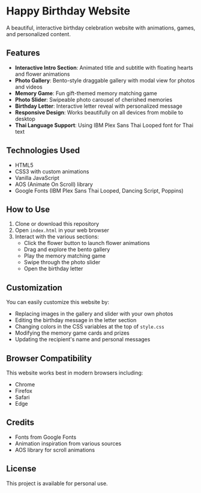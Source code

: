 # Happy Birthday Website

A beautiful, interactive birthday celebration website with animations, games, and personalized content.

## Features

- **Interactive Intro Section**: Animated title and subtitle with floating hearts and flower animations
- **Photo Gallery**: Bento-style draggable gallery with modal view for photos and videos
- **Memory Game**: Fun gift-themed memory matching game
- **Photo Slider**: Swipeable photo carousel of cherished memories
- **Birthday Letter**: Interactive letter reveal with personalized message
- **Responsive Design**: Works beautifully on all devices from mobile to desktop
- **Thai Language Support**: Using IBM Plex Sans Thai Looped font for Thai text

## Technologies Used

- HTML5
- CSS3 with custom animations
- Vanilla JavaScript
- AOS (Animate On Scroll) library
- Google Fonts (IBM Plex Sans Thai Looped, Dancing Script, Poppins)

## How to Use

1. Clone or download this repository
2. Open `index.html` in your web browser
3. Interact with the various sections:
   - Click the flower button to launch flower animations
   - Drag and explore the bento gallery
   - Play the memory matching game
   - Swipe through the photo slider
   - Open the birthday letter

## Customization

You can easily customize this website by:

- Replacing images in the gallery and slider with your own photos
- Editing the birthday message in the letter section
- Changing colors in the CSS variables at the top of `style.css`
- Modifying the memory game cards and prizes
- Updating the recipient's name and personal messages

## Browser Compatibility

This website works best in modern browsers including:
- Chrome
- Firefox
- Safari
- Edge

## Credits

- Fonts from Google Fonts
- Animation inspiration from various sources
- AOS library for scroll animations

## License

This project is available for personal use.
